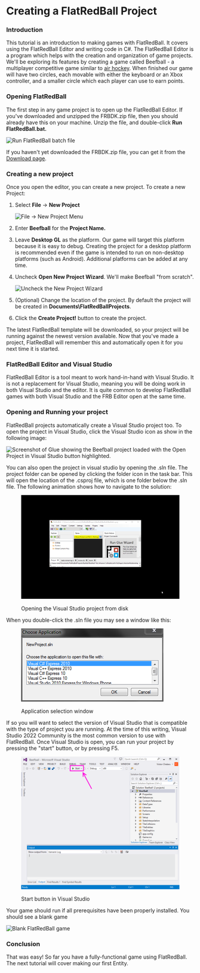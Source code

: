 # Creating a FlatRedBall Project

### Introduction

This tutorial is an introduction to making games with FlatRedBall. It covers using the FlatRedBall Editor and writing code in C#. The FlatRedBall Editor is a program which helps with the creation and organization of game projects. We'll be exploring its features by creating a game called Beefball - a multiplayer competitive game similar to [air hockey](https://en.wikipedia.org/wiki/Air\_hockey). When finished our game will have two circles, each movable with either the keyboard or an Xbox controller, and a smaller circle which each player can use to earn points.

### Opening FlatRedBall

The first step in any game project is to open up the FlatRedBall Editor. If you've downloaded and unzipped the FRBDK.zip file, then you should already have this on your machine. Unzip the file, and double-click **Run FlatRedBall.bat.**

![Run FlatRedBall batch file](../../media/2023-08-img\_64cbd09e989f7.png)

If you haven't yet downloaded the FRBDK.zip file, you can get it from the [Download page](../../).

### Creating a new project

Once you open the editor, you can create a new project. To create a new Project:

1.  Select **File** -> **New Project**

    ![File -> New Project Menu](../../media/2022-01-img\_61d256005734c.png)
2. Enter **Beefball** for the **Project Name.**
3. Leave **Desktop GL** as the platform. Our game will target this platform because it is easy to debug. Creating the project for a desktop platform is recommended even if the game is intended to run on non-desktop platforms (such as Android). Additional platforms can be added at any time.
4.  Uncheck **Open New Project Wizard**. We'll make Beefball "from scratch".

    ![Uncheck the New Project Wizard](../../media/2023-07-img\_64a8393f6368b.png)
5. (Optional) Change the location of the project. By default the project will be created in **Documents\FlatRedBallProjects**.
6. Click the **Create Project!** button to create the project.

The latest FlatRedBall template will be downloaded, so your project will be running against the newest version available. Now that you've made a project, FlatRedBall will remember this and automatically open it for you next time it is started.

### FlatRedBall Editor and Visual Studio

FlatRedBall Editor is a tool meant to work hand-in-hand with Visual Studio. It is not a replacement for Visual Studio, meaning you will be doing work in both Visual Studio and the editor. It is quite common to develop FlatRedBall games with both Visual Studio and the FRB Editor open at the same time.

### Opening and Running your project

FlatRedBall projects automatically create a Visual Studio project too. To open the project in Visual Studio, click the Visual Studio icon as show in the following image:

![Screenshot of Glue showing the Beefball project loaded with the Open Project in Visual Studio button highlighted.](../../media/2016-01-2022-03-12-09\_15\_09-Beefball-Open-Project.png)

You can also open the project in visual studio by opening the .sln file. The project folder can be opened by clicking the folder icon in the task bar. This will open the location of the .csproj file, which is one folder below the .sln file. The following animation shows how to navigate to the solution:

<figure><img src="../../media/2016-01-03_08-09-28.gif" alt=""><figcaption><p>Opening the Visual Studio project from disk</p></figcaption></figure>

When you double-click the .sln file you may see a window like this:&#x20;

<figure><img src="../../media/migrated_media-VSVersionSelector.PNG" alt=""><figcaption><p>Application selection window</p></figcaption></figure>

If so you will want to select the version of Visual Studio that is compatible with the type of project you are running. At the time of this writing, Visual Studio 2022 Community is the most common version to use with FlatRedBall. Once Visual Studio is open, you can run your project by pressing the "start" button, or by pressing F5.&#x20;

<figure><img src="../../media/migrated_media-PlayButtonInVisualStudio.png" alt=""><figcaption><p>Start button in Visual Studio</p></figcaption></figure>

Your game should run if all prerequisites have been properly installed. You should see a blank game

![Blank FlatRedBall game](../../media/2020-07-img\_5f07b32cc4a28.png)

### Conclusion

That was easy! So far you have a fully-functional game using FlatRedBall. The next tutorial will cover making our first Entity.
